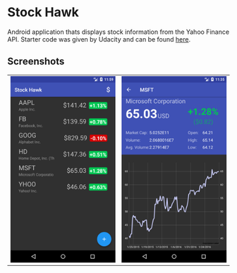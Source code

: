 # Stock Hawk
Android application thats displays stock information from the Yahoo Finance API. Starter code was given by Udacity and can be found <a href = "https://github.com/udacity/StockHawk">here</a>.

## Screenshots
<table>
  <tr>
    <td>
<img src="https://raw.githubusercontent.com/ndgithub/Stockhawk/master/screenshots/Screenshot_1490251984.png" alt="alt text" width="300"> </td>
    <td>
<img src="https://raw.githubusercontent.com/ndgithub/stockhawk/master/screenshots/Screenshot_1490250503.png" alt="alt text" width="300"></td></tr></table>


